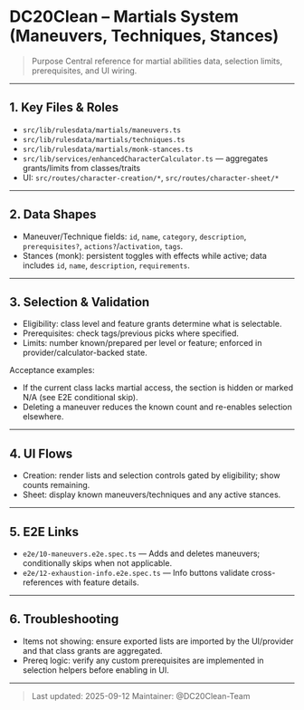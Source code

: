  # DC20Clean – Martials System (Maneuvers, Techniques, Stances)

 > Purpose
 > Central reference for martial abilities data, selection limits, prerequisites, and UI wiring.

 ---

 ## 1. Key Files & Roles

 - `src/lib/rulesdata/martials/maneuvers.ts`
 - `src/lib/rulesdata/martials/techniques.ts`
 - `src/lib/rulesdata/martials/monk-stances.ts`
 - `src/lib/services/enhancedCharacterCalculator.ts` — aggregates grants/limits from classes/traits
 - UI: `src/routes/character-creation/*`, `src/routes/character-sheet/*`

 ---

 ## 2. Data Shapes

 - Maneuver/Technique fields: `id`, `name`, `category`, `description`, `prerequisites?`, `actions?`/`activation`, `tags`.
 - Stances (monk): persistent toggles with effects while active; data includes `id`, `name`, `description`, `requirements`.

 ---

 ## 3. Selection & Validation

 - Eligibility: class level and feature grants determine what is selectable.
 - Prerequisites: check tags/previous picks where specified.
 - Limits: number known/prepared per level or feature; enforced in provider/calculator-backed state.

 Acceptance examples:
 - If the current class lacks martial access, the section is hidden or marked N/A (see E2E conditional skip).
 - Deleting a maneuver reduces the known count and re-enables selection elsewhere.

 ---

 ## 4. UI Flows

 - Creation: render lists and selection controls gated by eligibility; show counts remaining.
 - Sheet: display known maneuvers/techniques and any active stances.

 ---

 ## 5. E2E Links

 - `e2e/10-maneuvers.e2e.spec.ts` — Adds and deletes maneuvers; conditionally skips when not applicable.
- `e2e/12-exhaustion-info.e2e.spec.ts` — Info buttons validate cross-references with feature details.

---

## 6. Troubleshooting

- Items not showing: ensure exported lists are imported by the UI/provider and that class grants are aggregated.
- Prereq logic: verify any custom prerequisites are implemented in selection helpers before enabling in UI.

---

> Last updated: 2025-09-12
> Maintainer: @DC20Clean-Team


